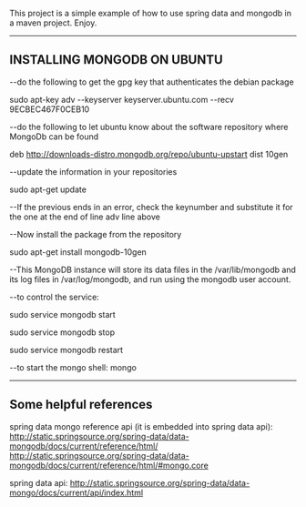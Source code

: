 This project is a simple example of how to use spring data and mongodb in a maven project.
Enjoy.

-------------------------------------------------------------------------
INSTALLING MONGODB ON UBUNTU
-------------------------------------------------------------------------
--do the following to get the gpg key that authenticates the debian package

sudo apt-key adv --keyserver keyserver.ubuntu.com --recv 9ECBEC467F0CEB10

--do the following to let ubuntu know about the software repository where MongoDb can be found

deb http://downloads-distro.mongodb.org/repo/ubuntu-upstart dist 10gen

--update the information in your repositories

sudo apt-get update

--If the previous ends in an error, check the keynumber and substitute it for the one at the end of line adv line above

--Now install the package from the repository

sudo apt-get install mongodb-10gen

--This MongoDB instance will store its data files in the /var/lib/mongodb and its log files in /var/log/mongodb, and run using the mongodb user account.

--to control the service:

sudo service mongodb start

sudo service mongodb stop

sudo service mongodb restart

--to start the mongo shell:
mongo

---------------------------------------------------------------
Some helpful references
--------------------------------------------------------------

spring data mongo reference api (it is embedded into spring data api):
http://static.springsource.org/spring-data/data-mongodb/docs/current/reference/html/
http://static.springsource.org/spring-data/data-mongodb/docs/current/reference/html/#mongo.core

spring data api:
http://static.springsource.org/spring-data/data-mongo/docs/current/api/index.html
